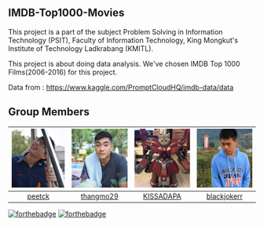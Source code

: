 ## IMDB-Top1000-Movies
This project is a part of the subject Problem Solving in Information Technology (PSIT), Faculty of Information Technology, King Mongkut's Institute of Technology Ladkrabang (KMITL).

This project is about doing data analysis. We've chosen IMDB Top 1000 Films(2006-2016) for this project.

Data from : https://www.kaggle.com/PromptCloudHQ/imdb-data/data

## Group Members
 |<img src="Web/assets/team/01.jpg" width="120px" height="120px">|<img src="Web/assets/team/02.jpg" width="120px" height="120px">|<img src="Web/assets/team/03.jpg" width="120px" height="120px">|<img src="Web/assets/team/04.jpg" width="120px" height="120px">|
|:---:|:---:|:---:|:---:|
|[peetck](https://github.com/peetck)|[thangmo29](https://github.com/thangmo29)|[KISSADAPA](https://github.com/KISSADAPA)|[blackjokerr](https://github.com/blackjokerrr)|ศรัณย์<br>ยันตะบุษย์|วรภัทร<br>ภัทรเมธาวรกุล|กฤษฎาภา<br>ง่วนจร|ศิรวิทย์<br>ยอดจิตร|

[![forthebadge](https://forthebadge.com/images/badges/made-with-python.svg)](https://forthebadge.com)
[![forthebadge](https://forthebadge.com/images/badges/built-with-love.svg)](https://forthebadge.com)
